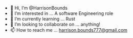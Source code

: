 - 👋 Hi, I’m @HarrisonBounds
- 👀 I’m interested in ... A software Engineering role
- 🌱 I’m currently learning ... Rust
- 💞️ I’m looking to collaborate on ... anything!
- 📫 How to reach me ... harrison.bounds777@gmail.com


<!---
HarrisonBounds/HarrisonBounds is a ✨ special ✨ repository because its `README.md` (this file) appears on your GitHub profile.
You can click the Preview link to take a look at your changes.
--->
